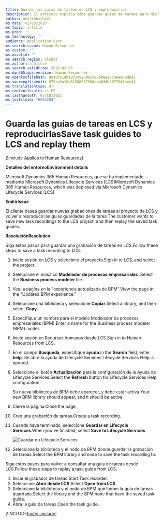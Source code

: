 ```yaml
---
title: Guarda las guías de tareas en LCS y reproducirlas
description: El artículo explica cómo guardar guías de tareas para Microsoft Dynamics Lifecycle Services (LCS) y, después, reproducirlas.
author: andreabichsel
ms.date: 02/03/2020
ms.topic: article
ms.prod: ''
ms.technology: ''
audience: Application User
ms.search.scope: Human Resources
ms.custom: ''
ms.assetid: ''
ms.search.region: Global
ms.author: anbichse
ms.search.validFrom: 2020-02-03
ms.dyn365.ops.version: Human Resources
ms.openlocfilehash: 8a18bb14ba8c3c926065c97b0ee26c38ee86ded2
ms.sourcegitcommit: 879ee8a10e6158885795dce4b3db5077540eec41
ms.translationtype: HT
ms.contentlocale: es-ES
ms.lasthandoff: 05/18/2021
ms.locfileid: "6053284"
---
```

# <a name="save-task-guides-to-lcs-and-replay-them"></a><span data-ttu-id="2dd1c-103">Guarda las guías de tareas en LCS y reproducirlas</span><span class="sxs-lookup"><span data-stu-id="2dd1c-103">Save task guides to LCS and replay them</span></span>

[!include [Applies to Human Resources](../includes/applies-to-hr.md)]

<span data-ttu-id="2dd1c-104">**Detalles del entorno**</span><span class="sxs-lookup"><span data-stu-id="2dd1c-104">**Environment details**</span></span> 

<span data-ttu-id="2dd1c-105">Microsoft Dynamics 365 Human Resources, que se ha implementado mediante Microsoft Dynamics Lifecycle Services (LCS)</span><span class="sxs-lookup"><span data-stu-id="2dd1c-105">Microsoft Dynamics 365 Human Resources, which was deployed via Microsoft Dynamics Lifecycle Services (LCS)</span></span>

<span data-ttu-id="2dd1c-106">**Emitir**</span><span class="sxs-lookup"><span data-stu-id="2dd1c-106">**Issue**</span></span>

<span data-ttu-id="2dd1c-107">El cliente desea guardar nuevas grabaciones de tareas al proyecto de LCS y volver a reproducir las guías guardadas de la tarea.</span><span class="sxs-lookup"><span data-stu-id="2dd1c-107">The customer wants to save new task recordings to the LCS project, and then replay the saved task guides.</span></span>

<span data-ttu-id="2dd1c-108">**Resolución**</span><span class="sxs-lookup"><span data-stu-id="2dd1c-108">**Resolution**</span></span>

<span data-ttu-id="2dd1c-109">Siga estos pasos para guardar una grabación de tareas en LCS.</span><span class="sxs-lookup"><span data-stu-id="2dd1c-109">Follow these steps to save a task recording to LCS.</span></span>

1. <span data-ttu-id="2dd1c-110">Inicie sesión en LCS y seleccione el proyecto.</span><span class="sxs-lookup"><span data-stu-id="2dd1c-110">Sign in to LCS, and select the project.</span></span>
2. <span data-ttu-id="2dd1c-111">Seleccione el mosaico **Modelador de procesos empresariales** .</span><span class="sxs-lookup"><span data-stu-id="2dd1c-111">Select the **Business process modeler** tile.</span></span>
3. <span data-ttu-id="2dd1c-112">Vea la página en la "experiencia actualizada de BPM".</span><span class="sxs-lookup"><span data-stu-id="2dd1c-112">View the page in the "Updated BPM experience."</span></span>
4. <span data-ttu-id="2dd1c-113">Seleccione una biblioteca y seleccione **Copiar**.</span><span class="sxs-lookup"><span data-stu-id="2dd1c-113">Select a library, and then select **Copy**.</span></span>
5. <span data-ttu-id="2dd1c-114">Especifique un nombre para el modelo Modelador de procesos empresariales (BPM).</span><span class="sxs-lookup"><span data-stu-id="2dd1c-114">Enter a name for the Business process modeler (BPM) model.</span></span>
6. <span data-ttu-id="2dd1c-115">Inicie sesión en Recursos humanos desde LCS.</span><span class="sxs-lookup"><span data-stu-id="2dd1c-115">Sign in to Human Resources from LCS.</span></span>
7. <span data-ttu-id="2dd1c-116">En el campo **Búsqueda**, especifique **ayuda**.</span><span class="sxs-lookup"><span data-stu-id="2dd1c-116">In the **Search** field, enter **help**.</span></span> <span data-ttu-id="2dd1c-117">Se abre la ayuda de Lifecycle Services.</span><span class="sxs-lookup"><span data-stu-id="2dd1c-117">Lifecycle Services Help is opened.</span></span>
8. <span data-ttu-id="2dd1c-118">Seleccione el botón **Actualización** para la configuración de la Ayuda de Lifecycle Services.</span><span class="sxs-lookup"><span data-stu-id="2dd1c-118">Select the **Refresh** button for Lifecycle Services Help configuration.</span></span>

    <span data-ttu-id="2dd1c-119">Su nueva biblioteca de BPM debe aparecer, y debe estar activa.</span><span class="sxs-lookup"><span data-stu-id="2dd1c-119">Your new BPM library should appear, and it should be active.</span></span>

9. <span data-ttu-id="2dd1c-120">Cierre la página.</span><span class="sxs-lookup"><span data-stu-id="2dd1c-120">Close the page.</span></span>
10. <span data-ttu-id="2dd1c-121">Cree una grabación de tareas.</span><span class="sxs-lookup"><span data-stu-id="2dd1c-121">Create a task recording.</span></span>
11. <span data-ttu-id="2dd1c-122">Cuando haya terminado, seleccione **Guardar en Lifecycle Services**.</span><span class="sxs-lookup"><span data-stu-id="2dd1c-122">When you've finished, select **Save to Lifecycle Services**.</span></span>

    ![Guardar en Lifecycle Services](media/task-guides.png)

12. <span data-ttu-id="2dd1c-124">Seleccione la biblioteca y el nodo de BPM donde guardar la grabación de tareas.</span><span class="sxs-lookup"><span data-stu-id="2dd1c-124">Select the BPM library and node to save the task recording to.</span></span>

<span data-ttu-id="2dd1c-125">Siga estos pasos para volver a consultar una guía de tareas desde LCS.</span><span class="sxs-lookup"><span data-stu-id="2dd1c-125">Follow these steps to replay a task guide from LCS.</span></span>

1. <span data-ttu-id="2dd1c-126">Inicie el grabador de tareas.</span><span class="sxs-lookup"><span data-stu-id="2dd1c-126">Start Task recorder.</span></span>
2. <span data-ttu-id="2dd1c-127">Seleccione **Abrir desde LCS**.</span><span class="sxs-lookup"><span data-stu-id="2dd1c-127">Select **Open from LCS**.</span></span>
3. <span data-ttu-id="2dd1c-128">Seleccione la biblioteca y el nodo de BPM que tienen la guía de tareas guardada.</span><span class="sxs-lookup"><span data-stu-id="2dd1c-128">Select the library and the BPM node that have the saved task guide.</span></span>
4. <span data-ttu-id="2dd1c-129">Abra la guía de tareas.</span><span class="sxs-lookup"><span data-stu-id="2dd1c-129">Open the task guide.</span></span>


[!INCLUDE[footer-include](../includes/footer-banner.md)]